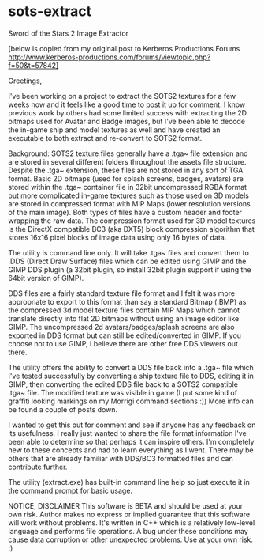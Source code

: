 # sots-extract
Sword of the Stars 2 Image Extractor

[below is copied from my original post to Kerberos Productions Forums http://www.kerberos-productions.com/forums/viewtopic.php?f=50&t=57842]

Greetings,

I've been working on a project to extract the SOTS2 textures for a few weeks now and it feels like a good time to post it up for comment.
I know previous work by others had some limited success with extracting the 2D bitmaps used for Avatar and Badge images, but I've been able to decode the in-game ship and model textures as well and have created an executable to both extract and re-convert to SOTS2 format.

Background:
SOTS2 texture files generally have a .tga~ file extension and are stored in several different folders throughout the assets file structure.
Despite the .tga~ extension, these files are not stored in any sort of TGA format. Basic 2D bitmaps (used for splash screens, badges, avatars) are stored within the .tga~ container file in 32bit uncompressed RGBA format but more complicated in-game textures such as those used on 3D models are stored in compressed format with MIP Maps (lower resolution versions of the main image). Both types of files have a custom header and footer wrapping the raw data. The compression format used for 3D model textures is the DirectX compatible BC3 (aka DXT5) block compression algorithm that stores 16x16 pixel blocks of image data using only 16 bytes of data.

The utility is command line only. It will take .tga~ files and convert them to .DDS (Direct Draw Surface) files which can be edited using GIMP and the GIMP DDS plugin (a 32bit plugin, so install 32bit plugin support if using the 64bit version of GIMP).

DDS files are a fairly standard texture file format and I felt it was more appropriate to export to this format than say a standard Bitmap (.BMP) as the compressed 3d model texture files contain MIP Maps which cannot translate directly into flat 2D bitmaps without using an image editor like GIMP. The uncompressed 2d avatars/badges/splash screens are also exported in DDS format but can still be edited/converted in GIMP. If you choose not to use GIMP, I believe there are other free DDS viewers out there.

The utility offers the ability to convert a DDS file back into a .tga~ file which I've tested successfully by converting a ship texture file to DDS, editing it in GIMP, then converting the edited DDS file back to a SOTS2 compatible .tga~ file. The modified texture was visible in game (I put some kind of graffiti looking markings on my Morrigi command sections :)) More info can be found a couple of posts down.

I wanted to get this out for comment and see if anyone has any feedback on its usefulness. I really just wanted to share the file format information I've been able to determine so that perhaps it can inspire others. I'm completely new to these concepts and had to learn everything as I went. There may be others that are already familiar with DDS/BC3 formatted files and can contribute further.

The utility (extract.exe) has built-in command line help so just execute it in the command prompt for basic usage.

NOTICE, DISCLAIMER
This software is BETA and should be used at your own risk. Author makes no express or implied guarantee that this software will work without problems. It's written in C++ which is a relatively low-level language and performs file operations. A bug under these conditions may cause data corruption or other unexpected problems. Use at your own risk. :)

